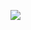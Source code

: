 [![](https://github.com/sanjay-ar/sanjay-ar/blob/main/chat.svg)](https://www.linkedin.com/in/sanjayar/)
